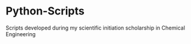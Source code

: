 # Python-Scripts
 Scripts developed during my scientific initiation scholarship in Chemical Engineering

